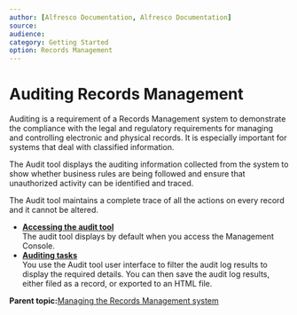 ```yaml
---
author: [Alfresco Documentation, Alfresco Documentation]
source: 
audience: 
category: Getting Started
option: Records Management
---
```


# Auditing Records Management

Auditing is a requirement of a Records Management system to demonstrate the compliance with the legal and regulatory requirements for managing and controlling electronic and physical records. It is especially important for systems that deal with classified information.

The Audit tool displays the auditing information collected from the system to show whether business rules are being followed and ensure that unauthorized activity can be identified and traced.

The Audit tool maintains a complete trace of all the actions on every record and it cannot be altered.

-   **[Accessing the audit tool](../tasks/rm-audit-access.md)**  
The audit tool displays by default when you access the Management Console.
-   **[Auditing tasks](../tasks/rm-gs-audit-tasks.md)**  
You use the Audit tool user interface to filter the audit log results to display the required details. You can then save the audit log results, either filed as a record, or exported to an HTML file.

**Parent topic:**[Managing the Records Management system](../concepts/rm-gs-manconsole.md)

